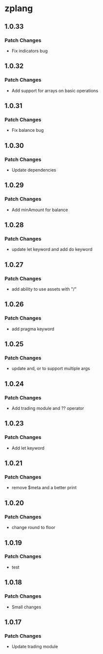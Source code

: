# zplang

## 1.0.33

### Patch Changes

- Fix indicators bug

## 1.0.32

### Patch Changes

- Add support for arrays on basic operations

## 1.0.31

### Patch Changes

- Fix balance bug

## 1.0.30

### Patch Changes

- Update dependencies

## 1.0.29

### Patch Changes

- Add minAmount for balance

## 1.0.28

### Patch Changes

- update let keyword and add do keyword

## 1.0.27

### Patch Changes

- add ability to use assets with "/"

## 1.0.26

### Patch Changes

- add pragma keyword

## 1.0.25

### Patch Changes

- update and, or to support multiple args

## 1.0.24

### Patch Changes

- Add trading module and ?? operator

## 1.0.23

### Patch Changes

- Add let keyword

## 1.0.21

### Patch Changes

- remove $meta and a better print

## 1.0.20

### Patch Changes

- change round to floor

## 1.0.19

### Patch Changes

- test

## 1.0.18

### Patch Changes

- Small changes

## 1.0.17

### Patch Changes

- Update trading module
